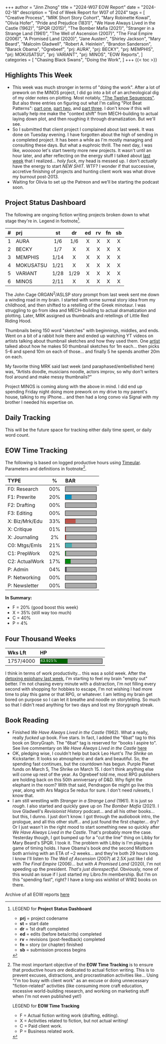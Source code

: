 +++
author = "Jinn Zhong"
title = "2024-W07 EOW Report"
date = "2024-02-18"
description = "End of Week Report for W07 of 2024"
tags = [
    "Creative Process",
    "MRK Short Story Cohort",
    "Mary Robinette Kowal",
    "Olivia Hofer",
    "Pride and Prejudice (1831)",
    "We Have Always Lived in the Castle (1962)",
    "SPQR (2015)",
    "The Bomber Mafia (2021)",
    "Stranger in a Strange Land (1961)",
    "The Well of Ascension (2007)",
    "The Final Empire (2006)",
    "A Promised Land (2020)",
    "Jane Austen",
    "Shirley Jackson",
    "Mary Beard",
    "Malcolm Gladwell",
    "Robert A. Heinlein",
    "Brandon Sanderson",
    "Barack Obama",
    "Ogrebeef",
    "prj: AURA",
    "prj: BECKY",
    "prj: MEMPHIS",
    "prj: MOKUSATSU",
    "prj: VARIANT",
    "prj: MINOS",
    "EOW Reports",
]
categories = [
    "Chasing Black Swans",
    "Doing the Work",
]
+++
{{< toc >}}

## Highlights This Week

* This week was much stronger in terms of "doing the work". After a lot of prework on the MINOS project, I did go into a bit of an archeological dig of my older notes on plotting. Most notably, ["The Twelve Sequences"](https://journal.jinnzhong.com/the-twelve-sequences-of-story-beta/). But also three entries on figuring out what I'm calling "Plot Beat Patterns": [part one](https://journal.jinnzhong.com/plot-beat-patterns/), [part two](https://journal.jinnzhong.com/d20-of-plot-patterns/), and [part three](https://journal.jinnzhong.com/36-questy-middles/). I don't know if this will actually help me make the "context shift" from MECH-building to actual laying down plot, and then roughing it through dramatization. But we'll see.
* So I submitted that client project I complained about last week. It was done on Tuesday evening. I have forgotten about the high of sending in a completed project. It has been a while as I'm mostly managing and consulting these days. But what a euphroic thrill. The next day, I was like, _woooooo_ let's start twenty more new projects. It wasn't until an hour later, and after reflecting on the energy stuff I talked about [last week](https://journal.jinnzhong.com/2024-w06-eow-report/) that I realized... _holy fuck_, my head is messed up. I don't _actually_ have the energy to start _NEW SHIT_. WTF? I wonder if that successive, accretive finishing of projects and hunting client work was what drove my burnout post-2013.
* Waiting for Olivia to set up the Patreon and we'll be starting the podcast soon.

## Project Status Dashboard

The following are ongoing fiction writing projects broken down to what stage they're in. Legend in footnote[^1].

| # | prj | st | dr | ed | rv | fn | sb |
| :---: | :--- | :---: | :---: | :---: |  :---: |  :---: | :---: |
| 1 | AURA | 1/6 | 1/6 | X | X | X | X |
| 2 | BECKY | 1/7 | X | X | X | X | X |
| 3 | MEMPHIS | 1/14 | X | X | X | X | X |
| 4 | MOKUSATSU | 1/21 | X | X | X | X | X |
| 5 | VARIANT | 1/28 | 1/29 | X | X | X | X | X |
| 6 | MINOS | 2/11 | X | X | X | X | X | X |

The John Cage ORGAN<sup>2</sup>/ASLSP story prompt from last week sent me down a winding road in my brain. I started with some surreal story idea from my childhood, and then shifted to a retelling of the Greek minotaur. I was struggling to go from idea and MECH-building to actual dramatization and plotting. Later, MRK assigned us thumbnails and retellings of Little Red Riding Hood. 

Thumbnails being 150 word "sketches" with beginnings, middles, and ends. Went on a bit of a rabbit hole there and ended up watching YT videos on artists talking about thumbnail sketches and how they used them. One [artist](https://www.youtube.com/watch?v=jghVE4V5FfU) talked about how he makes 50 thumbnail sketches for 1m each... then picks 5-6 and spend 10m on each of those... and finally 5 he spends another 20m on each.

My favorite thing MRK said last week (and paraphased/embellished here) was, "Artists doodle, musicians noodle, actors improv, so why don't writers fool around and make messy thumbnails?"

Project MINOS is coming along with the above in mind. I did end up spending Friday night doing more prework on my drive to my parent's house, talking to my iPhone... and then had a long convo via Signal with my brother I needed his expertise on.

## Daily Tracking

This will be the future space for tracking either daily time spent, or daily word count.

## EOW Time Tracking

The following is based on logged productive hours using [Timeular](https://timeular.com/?linkId=lp_182779&sourceId=colin-yj-chung&tenantId=timeular). Parameters and definitions in footnote[^2].

| TYPE | % | BAR |
| :--- | :---: | :--- |
| F0: Research | 00% | <div style="width:100px;height:15px;background:#AAAAAA;border:1.3px solid #000000;"><div style="width:00%;height:14px;background:#0492C2;font-size:12px; color:white; line-height:12px;"></div></div> |
| F1: Prewrite | 20% | <div style="width:100px;height:15px;background:#AAAAAA;border:1.3px solid #000000;"><div style="width:20%;height:14px;background:#0492C2;font-size:12px; color:white; line-height:12px;"></div></div> |
| F2: Drafting | 00% | <div style="width:100px;height:15px;background:#AAAAAA;border:1.3px solid #000000;"><div style="width:00%;height:14px;background:#051094;font-size:12px; color:white; line-height:12px;"></div></div> |
| F3: Editing | 00% | <div style="width:100px;height:15px;background:#AAAAAA;border:1.3px solid #000000;"><div style="width:00%;height:14px;background:#051094;font-size:12px; color:white; line-height:12px;"></div></div> |
| X: Biz/Mrk/Edu | 33% | <div style="width:100px;height:15px;background:#AAAAAA;border:1.3px solid #000000;"><div style="width:33%;height:14px;background:#BC544B;font-size:12px; color:white; line-height:12px;"></div></div> |
| X: Critique | 01% | <div style="width:100px;height:15px;background:#AAAAAA;border:1.3px solid #000000;"><div style="width:01%;height:14px;background:#D21404;font-size:12px; color:white; line-height:12px;"></div></div> |
| X: Journaling | 2% | <div style="width:100px;height:15px;background:#AAAAAA;border:1.3px solid #000000;"><div style="width:2%;height:14px;background:#D21404;font-size:12px; color:white; line-height:12px;"></div></div> |
| C0: Mtgs/Emls | 21% |<div style="width:100px;height:15px;background:#AAAAAA;border:1.3px solid #000000;"><div style="width:21%;height:14px;background:#48AAAD;font-size:12px; color:white; line-height:12px;"></div></div> |
| C1: PrepWork | 02% | <div style="width:100px;height:15px;background:#AAAAAA;border:1.3px solid #000000;"><div style="width:02%;height:14px;background:#028A0F;font-size:12px; color:white; line-height:12px;"></div></div> |
| C2: ActualWork | 17% | <div style="width:100px;height:15px;background:#AAAAAA;border:1.3px solid #000000;"><div style="width:17%;height:14px;background:#028A0F;font-size:12px; color:white; line-height:12px;"></div></div> |
| P: Admin | 04% | <div style="width:100px;height:15px;background:#AAAAAA;border:1.3px solid #000000;"><div style="width:04%;height:14px;background:#59515e;font-size:12px; color:white; line-height:12px;"></div></div> |
| P: Networking | 00% | <div style="width:100px;height:15px;background:#AAAAAA;border:1.3px solid #000000;"><div style="width:00%;height:14px;background:#59515e;font-size:12px; color:white; line-height:12px;"></div></div> |
| P: Newsletter | 00% | <div style="width:100px;height:15px;background:#AAAAAA;border:1.3px solid #000000;"><div style="width:00%;height:14px;background:#59515e;font-size:12px; color:white; line-height:12px;"></div></div> |

**In Summary:**
* F = 20% (good boost this week)
* X = 35% (still way too much)
* C = 40%
* P = 4%

## Four Thousand Weeks

| Wks Lft | HP |
| :--- | :--- |
| 1757/4000 | <div style="width:200px;height:15px;background:#AAAAAA;border:1.3px solid #000000;"><div style="width:43.925%;height:15px;background:#006600;font-size:12px; color:white; line-height:12px;">43.925%</div></div> |

I think in terms of work productivity... this was a solid week. After the [detoxing epiphany last week](https://journal.jinnzhong.com/2024-w06-eow-report/), I'm starting to feel my brain "empty out" better. I'm not chasing every minute with a distraction, I'm not filling every second with shopping for hobbies to escape, I'm not wishing I had more time to play this game or that RPG, or whatever. I am letting my brain get bored on purpose so I can let it breathe and noodle on storytelling.
So much so that I didn't read anything for two days and lost my Storygraph streak.

## Book Reading

* Finished  _We Have Always Lived in the Castle_ (1962). What a really, really _fucked up_ book. Five stars. In fact, I added the "6bat" tag to this book on StoryGraph. The "6bat" tag is reserved for "books I aspire to". See live commentary on _We Have Always Lived in the Castle_ [here](https://journal.jinnzhong.com/commentary-we-have-always-lived-in-the-castle-1962/)
* OK, pledging wise, I couldn't help but back Leo Hunt's _The Shrike_ on Kickstarter. It looks so atmospheric and dark and beautiful. So, the spending fast continues, but the countdown has begun. Purple Planet funds on March 5, The Shrike on March 15. I don't think anything else will come up rest of the year. As Ogrebeef told me, most RPG publishers are holding back on this 50th anniversary of D&D. Why fight the elephant in the room? With that said, Pendragon 6e might go live this year, along with Ars Magica 5e redux for sure. I don't need rulesets, I know that.
* I am still wrestling with _Stranger in a Strange Land_ (1961). It is just so _rough_. I also started and quickly gave up on _The Bomber Mafia_ (2021). I love Gladwell's _Revisionist History_ podcast... and all his other books... but this, I dunno. I just don't know. I got through the audiobook intro, the prologue, and all this other stuff... and just found the first chapter... dry? Or I just wasn't in the right mood to start something new so quickly after _We Have Always Lived in the Castle_. That's probably more the case. Yesterday though, I got bumped up for a "cut the line" thing on Libby for Mary Beard's SPQR. I took it. The problem with Libby is I'm playing a game of timing holds. I have Obama's book _and_ the second Mistborn both arriving with an ETA of ~2 weeks... and they're both 29 hours long. I know I'll listen to _The Well of Ascension_ (2007) at 2.5X just like I did with _The Final Empire_ (2006)... but with _A Promised Land_ (2020), I'm not speeding up the president. _That's just disrespectful._ Obviously, none of this would an issue if I just started my Libro.fm membership. But I'm on this "spending fast", right? I have a long-ass wishlist of WW2 books on there.

Archive of all EOW reports [here](https://journal.jinnzhong.com/tags/eow-reports/)

[^1]: LEGEND for **Project Status Dashboard**

    * **prj** = project codename
    * **st** = start date
    * **dr** = 1st draft completed
    * **ed** = edits (before beta/crits) completed
    * **rv** = revisions (post-feedback) completed
    * **fn** = story (or chapter) finished
    * **sb** = submission process begins

[^2]: The most important objective of the **EOW Time Tracking** is to ensure that productive hours _are_ dedicated to actual fiction writing. This is to prevent excuses, distractions, and procrastination activities like... Using "I'm too busy with client work" as an excuse or doing unnecessary "fiction-related" activities (like consuming more craft education, excessive world-building research, and working on marketing stuff when I'm not even published yet!)
    
    LEGEND for **EOW Time Tracking**
    * F = Actual fiction writing work (drafting, editing).
    * X = Activities related to fiction, but not actual writing!
    * C = Paid client work.
    * P = Business related work.


